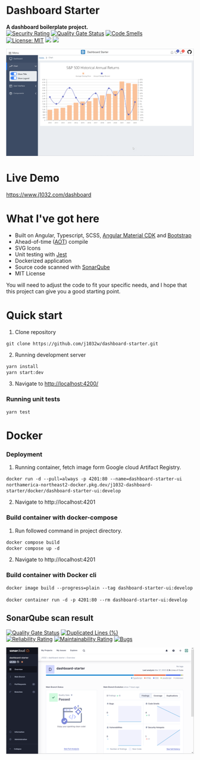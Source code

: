 # Dashboard Starter
**A dashboard boilerplate project.**\
[![Security Rating](https://sonarcloud.io/api/project_badges/measure?project=j1032w_dashboard-starter&metric=security_rating)](https://sonarcloud.io/summary/new_code?id=j1032w_dashboard-starter)
[![Quality Gate Status](https://sonarcloud.io/api/project_badges/measure?project=j1032w_dashboard-starter&metric=alert_status)](https://sonarcloud.io/summary/new_code?id=j1032w_dashboard-starter)
[![Code Smells](https://sonarcloud.io/api/project_badges/measure?project=j1032w_dashboard-starter&metric=code_smells)](https://sonarcloud.io/summary/new_code?id=j1032w_dashboard-starter)\
[![License: MIT](https://img.shields.io/badge/License-MIT-yellow.svg)](https://opensource.org/licenses/MIT)
<a href="https://github.com/j1032w/dashboard-starter" target="_blank"><img src="https://visitor-badge.laobi.icu/badge?page_id=j1032w/dashboard-starter"></a>
[![](https://www.paypalobjects.com/en_US/i/btn/btn_donate_SM.gif)](https://www.paypal.com/donate/?hosted_button_id=29ZE3URD5V9Q8)

[![Demo](documentation/dashboard.png)](https://www.j1032.com/dashboard)


# Live Demo
https://www.j1032.com/dashboard



# What I've got here
- Built on Angular, Typescript, SCSS, [Angular Material CDK](https://material.angular.io/cdk/categories) and [Bootstrap](https://getbootstrap.com/)
- Ahead-of-time ([AOT](https://angular.io/guide/aot-compiler)) compile
- SVG Icons
- Unit testing with [Jest](https://jestjs.io/)
- Dockerized application
- Source code scanned with [SonarQube](https://sonarcloud.io/project/overview?id=j1032w_dashboard-starter)
- MIT License

You will need to adjust the code to fit your specific needs, and I hope that this project can give you a good starting point.


# Quick start
1. Clone repository
```
git clone https://github.com/j1032w/dashboard-starter.git
```
2. Running development server
```
yarn install
yarn start:dev
```
3. Navigate to [http://localhost:4200/](http://localhost:4200/)

### Running unit tests
```
yarn test
```

# Docker
### Deployment
1. Running container, fetch image form Google cloud Artifact Registry.
```
docker run -d --pull=always -p 4201:80 --name=dashboard-starter-ui  northamerica-northeast2-docker.pkg.dev/j1032-dashboard-starter/docker/dashboard-starter-ui:develop
```
2. Navigate to http://localhost:4201


### Build container with docker-compose
1. Run followed command in project directory.
```
docker compose build
docker compose up -d
```
2. Navigate to http://localhost:4201

### Build container with Docker cli

```
docker image build --progress=plain --tag dashboard-starter-ui:develop 

docker container run -d -p 4201:80 --rm dashboard-starter-ui:develop
```  







## SonarQube scan result
[![Quality Gate Status](https://sonarcloud.io/api/project_badges/measure?project=j1032w_dashboard-starter&metric=alert_status)](https://sonarcloud.io/summary/new_code?id=j1032w_dashboard-starter)
[![Duplicated Lines (%)](https://sonarcloud.io/api/project_badges/measure?project=j1032w_dashboard-starter&metric=duplicated_lines_density)](https://sonarcloud.io/summary/new_code?id=j1032w_dashboard-starter)  
[![Reliability Rating](https://sonarcloud.io/api/project_badges/measure?project=j1032w_dashboard-starter&metric=reliability_rating)](https://sonarcloud.io/summary/new_code?id=j1032w_dashboard-starter)
[![Maintainability Rating](https://sonarcloud.io/api/project_badges/measure?project=j1032w_dashboard-starter&metric=sqale_rating)](https://sonarcloud.io/summary/new_code?id=j1032w_dashboard-starter)
[![Bugs](https://sonarcloud.io/api/project_badges/measure?project=j1032w_dashboard-starter&metric=bugs)](https://sonarcloud.io/summary/new_code?id=j1032w_dashboard-starter)




[![sonarqube code quality results](documentation/sonarqube.png)](https://sonarcloud.io/project/overview?id=j1032w_dashboard-starter)







